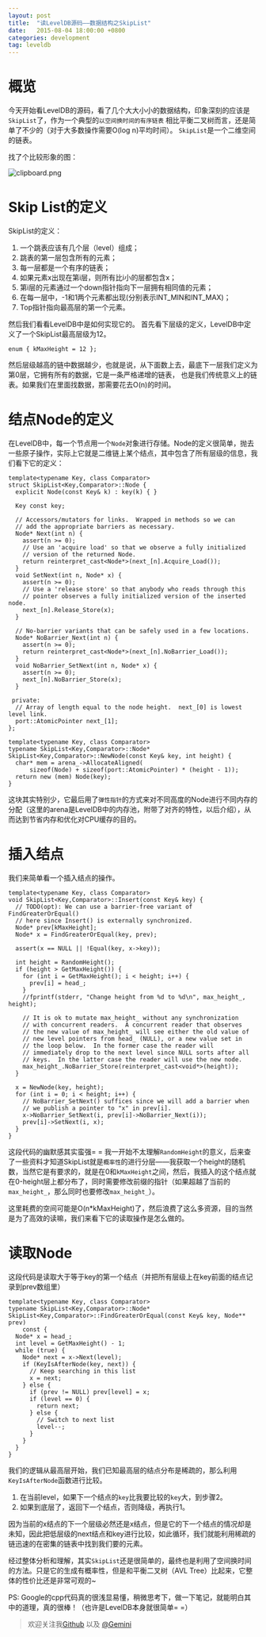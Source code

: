 ```yaml
---
layout: post
title:  "读LevelDB源码——数据结构之SkipList"
date:   2015-08-04 18:00:00 +0800
categories: development
tag: leveldb
---
```


# 概览
今天开始看LevelDB的源码，看了几个大大小小的数据结构，印象深刻的应该是`SkipList`了，作为一个典型的`以空间换时间的有序链表` 相比平衡二叉树而言，还是简单了不少的（对于大多数操作需要O(log n)平均时间）。
`SkipList`是一个二维空间的链表。

找了个比较形象的图：

![clipboard.png](https://segmentfault.com/img/bVmXQB)

# Skip List的定义

SkipList的定义：
1. 一个跳表应该有几个层（level）组成；
2. 跳表的第一层包含所有的元素；
3. 每一层都是一个有序的链表；
4. 如果元素x出现在第i层，则所有比i小的层都包含x；
5. 第i层的元素通过一个down指针指向下一层拥有相同值的元素；
6. 在每一层中，-1和1两个元素都出现(分别表示INT_MIN和INT_MAX)；
7. Top指针指向最高层的第一个元素。

然后我们看看LevelDB中是如何实现它的。
首先看下层级的定义，LevelDB中定义了一个SkipList最高层级为12。

```
enum { kMaxHeight = 12 };
```
然后层级越高的链中数据越少，也就是说，从下面数上去，最底下一层我们定义为第0层，它拥有所有的数据，它是一条严格递增的链表， 也是我们传统意义上的链表。如果我们在里面找数据，那需要花去O(n)的时间。

# 结点Node的定义
在LevelDB中，每一个节点用一个`Node`对象进行存储。Node的定义很简单，抛去一些原子操作，实际上它就是二维链上某个结点，其中包含了所有层级的信息，我们看下它的定义：

```
template<typename Key, class Comparator>
struct SkipList<Key,Comparator>::Node {
  explicit Node(const Key& k) : key(k) { }

  Key const key;

  // Accessors/mutators for links.  Wrapped in methods so we can
  // add the appropriate barriers as necessary.
  Node* Next(int n) {
    assert(n >= 0);
    // Use an 'acquire load' so that we observe a fully initialized
    // version of the returned Node.
    return reinterpret_cast<Node*>(next_[n].Acquire_Load());
  }
  void SetNext(int n, Node* x) {
    assert(n >= 0);
    // Use a 'release store' so that anybody who reads through this
    // pointer observes a fully initialized version of the inserted node.
    next_[n].Release_Store(x);
  }

  // No-barrier variants that can be safely used in a few locations.
  Node* NoBarrier_Next(int n) {
    assert(n >= 0);
    return reinterpret_cast<Node*>(next_[n].NoBarrier_Load());
  }
  void NoBarrier_SetNext(int n, Node* x) {
    assert(n >= 0);
    next_[n].NoBarrier_Store(x);
  }

 private:
  // Array of length equal to the node height.  next_[0] is lowest level link.
  port::AtomicPointer next_[1];
};

template<typename Key, class Comparator>
typename SkipList<Key,Comparator>::Node*
SkipList<Key,Comparator>::NewNode(const Key& key, int height) {
  char* mem = arena_->AllocateAligned(
      sizeof(Node) + sizeof(port::AtomicPointer) * (height - 1));
  return new (mem) Node(key);
}
```

这块其实特别少，它最后用了`弹性指针`的方式来对不同高度的Node进行不同内存的分配（这里的arena是LevelDB中的内存池，附带了对齐的特性，以后介绍），从而达到节省内存和优化对CPU缓存的目的。

# 插入结点
我们来简单看一个插入结点的操作。
```
template<typename Key, class Comparator>
void SkipList<Key,Comparator>::Insert(const Key& key) {
  // TODO(opt): We can use a barrier-free variant of FindGreaterOrEqual()
  // here since Insert() is externally synchronized.
  Node* prev[kMaxHeight];
  Node* x = FindGreaterOrEqual(key, prev);

  assert(x == NULL || !Equal(key, x->key));

  int height = RandomHeight();
  if (height > GetMaxHeight()) {
    for (int i = GetMaxHeight(); i < height; i++) {
      prev[i] = head_;
    }
    //fprintf(stderr, "Change height from %d to %d\n", max_height_, height);

    // It is ok to mutate max_height_ without any synchronization
    // with concurrent readers.  A concurrent reader that observes
    // the new value of max_height_ will see either the old value of
    // new level pointers from head_ (NULL), or a new value set in
    // the loop below.  In the former case the reader will
    // immediately drop to the next level since NULL sorts after all
    // keys.  In the latter case the reader will use the new node.
    max_height_.NoBarrier_Store(reinterpret_cast<void*>(height));
  }

  x = NewNode(key, height);
  for (int i = 0; i < height; i++) {
    // NoBarrier_SetNext() suffices since we will add a barrier when
    // we publish a pointer to "x" in prev[i].
    x->NoBarrier_SetNext(i, prev[i]->NoBarrier_Next(i));
    prev[i]->SetNext(i, x);
  }
}
```
这段代码的幽默感其实蛮强= = 我一开始不太理解`RandomHeight`的意义，后来查了一些资料才知道SkipList就是`概率性`的进行分层——我获取一个height的随机数，当然它是有要求的，就是在0和`kMaxHeight`之间，然后，我插入的这个结点就在0-height层上都分布了，同时需要修改前缀的指针（如果超越了当前的`max_height_`，那么同时也要修改`max_height_`）。

这里耗费的空间可能是O(n*kMaxHeight)了，然后浪费了这么多资源，目的当然是为了高效的读嘛，我们来看下它的读取操作是怎么做的。
# 读取Node
这段代码是读取大于等于key的第一个结点（并把所有层级上在key前面的结点记录到prev数组里）
```
template<typename Key, class Comparator>
typename SkipList<Key,Comparator>::Node* SkipList<Key,Comparator>::FindGreaterOrEqual(const Key& key, Node** prev)
    const {
  Node* x = head_;
  int level = GetMaxHeight() - 1;
  while (true) {
    Node* next = x->Next(level);
    if (KeyIsAfterNode(key, next)) {
      // Keep searching in this list
      x = next;
    } else {
      if (prev != NULL) prev[level] = x;
      if (level == 0) {
        return next;
      } else {
        // Switch to next list
        level--;
      }
    }
  }
}
```
我们的逻辑从最高层开始，我们已知最高层的结点分布是稀疏的，那么利用`KeyIsAfterNode`函数进行比较。
1. 在当前level，如果下一个结点的`key`比我要比较的`key`大，到步骤2。
2. 如果到底层了，返回下一个结点，否则降级，再执行1。

因为当前的x结点的下一个层级必然还是x结点，但是它的下一个结点的情况却是未知，因此把低层级的next结点和key进行比较，如此循环，我们就能利用稀疏的链迅速的在密集的链表中找到我们要的元素。

经过整体分析和理解，其实`SkipList`还是很简单的，最终也是利用了空间换时间的方法。只是它的生成有概率性，但是和平衡二叉树（AVL Tree）比起来，它整体的性价比还是非常可观的~

PS: Google的cpp代码真的很浅显易懂，稍微思考下，做一下笔记，就能明白其中的道理，真的很棒！（也许是LevelDB本身就很简单= =）

> 欢迎关注我[Github](https://github.com/geminiwen) 以及 [@Gemini](http://weibo.com/coffeesherk/home?leftnav=1) 